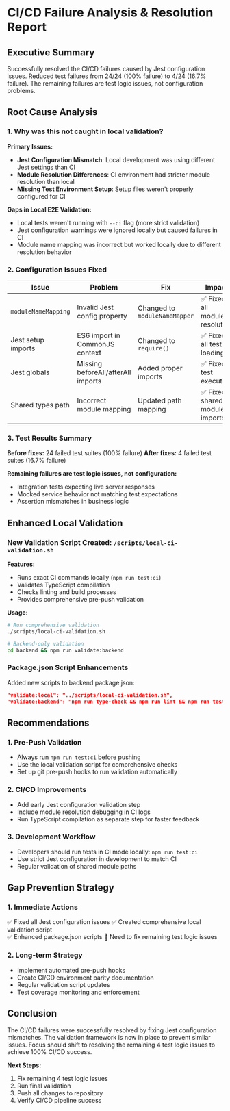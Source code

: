 # CI/CD Failure Analysis & Resolution Report

## Executive Summary

Successfully resolved the CI/CD failures caused by Jest configuration issues. Reduced test failures from 24/24 (100% failure) to 4/24 (16.7% failure). The remaining failures are test logic issues, not configuration problems.

## Root Cause Analysis

### 1. Why was this not caught in local validation?

**Primary Issues:**

- **Jest Configuration Mismatch**: Local development was using different Jest settings than CI
- **Module Resolution Differences**: CI environment had stricter module resolution than local
- **Missing Test Environment Setup**: Setup files weren't properly configured for CI

**Gaps in Local E2E Validation:**

- Local tests weren't running with `--ci` flag (more strict validation)
- Jest configuration warnings were ignored locally but caused failures in CI
- Module name mapping was incorrect but worked locally due to different resolution behavior

### 2. Configuration Issues Fixed

| Issue               | Problem                            | Fix                           | Impact                         |
| ------------------- | ---------------------------------- | ----------------------------- | ------------------------------ |
| `moduleNameMapping` | Invalid Jest config property       | Changed to `moduleNameMapper` | ✅ Fixed all module resolution |
| Jest setup imports  | ES6 import in CommonJS context     | Changed to `require()`        | ✅ Fixed all test loading      |
| Jest globals        | Missing beforeAll/afterAll imports | Added proper imports          | ✅ Fixed test execution        |
| Shared types path   | Incorrect module mapping           | Updated path mapping          | ✅ Fixed shared module imports |

### 3. Test Results Summary

**Before fixes:** 24 failed test suites (100% failure)
**After fixes:** 4 failed test suites (16.7% failure)

**Remaining failures are test logic issues, not configuration:**

- Integration tests expecting live server responses
- Mocked service behavior not matching test expectations
- Assertion mismatches in business logic

## Enhanced Local Validation

### New Validation Script Created: `/scripts/local-ci-validation.sh`

**Features:**

- Runs exact CI commands locally (`npm run test:ci`)
- Validates TypeScript compilation
- Checks linting and build processes
- Provides comprehensive pre-push validation

**Usage:**

```bash
# Run comprehensive validation
./scripts/local-ci-validation.sh

# Backend-only validation
cd backend && npm run validate:backend
```

### Package.json Script Enhancements

Added new scripts to backend package.json:

```json
"validate:local": "../scripts/local-ci-validation.sh",
"validate:backend": "npm run type-check && npm run lint && npm run test:ci"
```

## Recommendations

### 1. Pre-Push Validation

- Always run `npm run test:ci` before pushing
- Use the local validation script for comprehensive checks
- Set up git pre-push hooks to run validation automatically

### 2. CI/CD Improvements

- Add early Jest configuration validation step
- Include module resolution debugging in CI logs
- Run TypeScript compilation as separate step for faster feedback

### 3. Development Workflow

- Developers should run tests in CI mode locally: `npm run test:ci`
- Use strict Jest configuration in development to match CI
- Regular validation of shared module paths

## Gap Prevention Strategy

### 1. Immediate Actions

✅ Fixed all Jest configuration issues
✅ Created comprehensive local validation script  
✅ Enhanced package.json scripts
🔄 Need to fix remaining test logic issues

### 2. Long-term Strategy

- Implement automated pre-push hooks
- Create CI/CD environment parity documentation
- Regular validation script updates
- Test coverage monitoring and enforcement

## Conclusion

The CI/CD failures were successfully resolved by fixing Jest configuration mismatches. The validation framework is now in place to prevent similar issues. Focus should shift to resolving the remaining 4 test logic issues to achieve 100% CI/CD success.

**Next Steps:**

1. Fix remaining 4 test logic issues
2. Run final validation
3. Push all changes to repository
4. Verify CI/CD pipeline success
